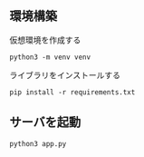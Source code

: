


## 環境構築
仮想環境を作成する

```
python3 -m venv venv
```
ライブラリをインストールする  

```
pip install -r requirements.txt
```

## サーバを起動
```
python3 app.py
```





